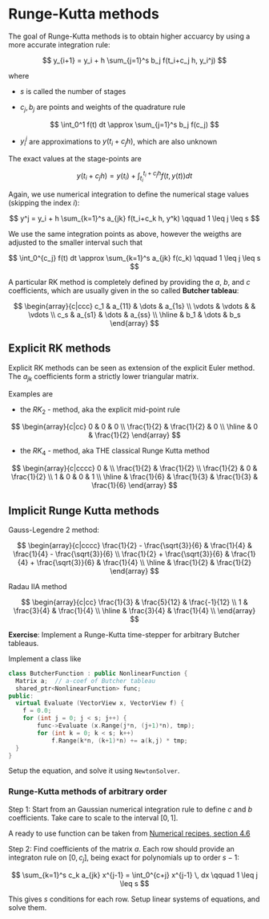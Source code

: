 # Runge-Kutta methods

The goal of Runge-Kutta methods is to obtain higher accuarcy by
using a more accurate integration rule:

$$
y_{i+1} = y_i + h \sum_{j=1}^s b_j f(t_i+c_j h, y_i^j)
$$

where

* $s$ is called the number of stages

* $c_j, b_j$ are points and weights of the quadrature rule

$$
\int_0^1 f(t) dt \approx \sum_{j=1}^s b_j f(c_j)
$$

* $y_i^j$ are approximations to $y(t_i + c_j h)$, which are also unknown

The exact values at the stage-points are

$$
y(t_i+c_j h) = y(t_i) + \int_{t_i}^{t_i+c_j h} f(t, y(t)) dt
$$

Again, we use numerical integration to define the numerical stage values (skipping the index $i$):

$$
y^j = y_i + h \sum_{k=1}^s  a_{jk} f(t_i+c_k h, y^k) \qquad 1 \leq j \leq s
$$

We use the same integration points as above, however the weigths are adjusted
to the smaller interval such that

$$
\int_0^{c_j} f(t) dt \approx \sum_{k=1}^s a_{jk} f(c_k) \qquad 1 \leq j \leq s
$$

A particular RK method is completely defined by providing the $a$, $b$, and $c$ coefficients,
which are usually given in the so called **Butcher tableau**:


$$
\begin{array}{c|ccc}
c_1 & a_{11} & \dots & a_{1s} \\
\vdots & \vdots & & \vdots \\
c_s & a_{s1} & \dots & a_{ss} \\
\hline
 & b_1 & \dots & b_s
\end{array}
$$


## Explicit RK methods

Explicit RK methods can be seen as extension of the explicit Euler method.
The $a_{jk}$ coefficients form a strictly lower triangular matrix.

Examples are

* the $RK_2$ - method, aka the explicit mid-point rule

$$
\begin{array}{c|cc}
0 & 0 & 0 \\
\frac{1}{2} & \frac{1}{2} & 0 \\
\hline
 & 0 & \frac{1}{2}
\end{array}
$$


* the $RK_4$ - method, aka THE classical Runge Kutta method

$$
\begin{array}{c|cccc}
0 &   \\
\frac{1}{2} & \frac{1}{2}  \\
\frac{1}{2} & 0 & \frac{1}{2} \\
1 & 0 & 0 & 1 \\
\hline
 & \frac{1}{6} & \frac{1}{3} & \frac{1}{3} & \frac{1}{6}
\end{array}
$$



## Implicit Runge Kutta methods

Gauss-Legendre 2 method:

$$
\begin{array}{c|cccc}
\frac{1}{2} - \frac{\sqrt{3}}{6} &  \frac{1}{4} & \frac{1}{4} - \frac{\sqrt{3}}{6} \\
\frac{1}{2} + \frac{\sqrt{3}}{6} & \frac{1}{4} + \frac{\sqrt{3}}{6}  & \frac{1}{4} \\
\hline
 & \frac{1}{2} & \frac{1}{2}
\end{array}
$$


Radau IIA method

$$
\begin{array}{c|cc}
\frac{1}{3} & \frac{5}{12} & \frac{-1}{12} \\
1 & \frac{3}{4} & \frac{1}{4} \\
\hline
  & \frac{3}{4} & \frac{1}{4} \\
\end{array}
$$


**Exercise**: Implement a Runge-Kutta time-stepper for arbitrary Butcher tableaus.

Implement a class like 
```cpp
class ButcherFunction : public NonlinearFunction {
  Matrix a;  // a-coef of Butcher tableau
  shared_ptr<NonlinearFunction> func;
public:
  virtual Evaluate (VectorView x, VectorView f) {
    f = 0.0;
    for (int j = 0; j < s; j++) {
        func->Evaluate (x.Range(j*n, (j+1)*n), tmp);
        for (int k = 0; k < s; k++)
            f.Range(k*n, (k+1)*n) += a(k,j) * tmp;
  }
}
```
Setup the equation, and solve it using `NewtonSolver`.


### Runge-Kutta methods of arbitrary order

Step 1: Start from an Gaussian numerical integration rule to define $c$ and $b$ coefficients.
Take care to scale to the  interval $[0,1]$.

A ready to use function can be taken from 
[Numerical recipes, section 4.6](https://numerical.recipes/book.html) 


Step 2: Find coefficients of the matrix $a$. Each row should provide an integraton rule
on $[0, c_j]$, being exact for polynomials up to order $s-1$:

$$
\sum_{k=1}^s c_k a_{jk} x^{j-1} = \int_0^{c+j} x^{j-1} \, dx \qquad 1 \leq j \leq s
$$

This gives $s$ conditions for each row. Setup linear systems of equations, and solve them.




